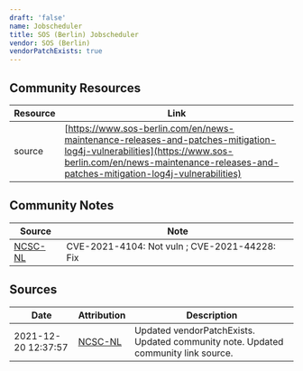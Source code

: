 ```yaml
---
draft: 'false'
name: Jobscheduler
title: SOS (Berlin) Jobscheduler
vendor: SOS (Berlin)
vendorPatchExists: true
---
```



## Community Resources
| Resource | Link |
| --- | --- |
| source | [https://www.sos-berlin.com/en/news-maintenance-releases-and-patches-mitigation-log4j-vulnerabilities](https://www.sos-berlin.com/en/news-maintenance-releases-and-patches-mitigation-log4j-vulnerabilities) |

## Community Notes
| Source | Note |
| --- | --- |
| [NCSC-NL](https://github.com/NCSC-NL/log4shell/blob/main/software/README.md) | CVE-2021-4104: Not vuln ; CVE-2021-44228: Fix </ul> |

## Sources
| Date | Attribution | Description |
| --- | --- | --- |
| 2021-12-20 12:37:57 | [NCSC-NL](https://github.com/NCSC-NL/log4shell/blob/main/software/README.md) | Updated vendorPatchExists. Updated community note. Updated community link source.  |
